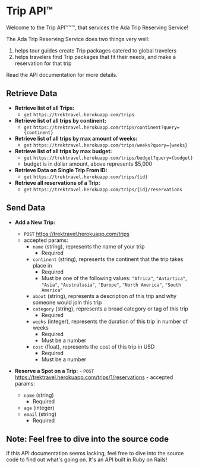 # Trip API™

Welcome to the Trip API™™™, that services the Ada Trip Reserving Service!

The Ada Trip Reserving Service does two things very well:
  1. helps tour guides create Trip packages catered to global travelers
  2. helps travelers find Trip packages that fit their needs, and make a reservation for that trip

Read the API documentation for more details.



## Retrieve Data
  - **Retrieve list of all Trips:** 
     - `get` `https://trektravel.herokuapp.com/trips`
  - **Retrieve list of all trips by continent:**
     - `get` `https://trektravel.herokuapp.com/trips/continent?query={continent}`
  - **Retrieve list of all trips by max amount of weeks:**
       - `get` `https://trektravel.herokuapp.com/trips/weeks?query={weeks}`
  - **Retrieve list of all trips by max budget:** 
       - `get` `https://trektravel.herokuapp.com/trips/budget?query={budget}`
    - budget is in dollar amount, above represents $5,000
  - **Retrieve Data on Single Trip From ID:** 
       - `get` `https://trektravel.herokuapp.com/trips/{id}`
  - **Retrieve all reservations of a Trip:** 
       - `get` `https://trektravel.herokuapp.com/trips/{id}/reservations`



## Send Data

  - **Add a New Trip:**
    - `POST` https://trektravel.herokuapp.com/trips
    - accepted params:
      - `name` (string), represents the name of your trip
        - Required
      - `continent` (string), represents the continent that the trip takes place in
        - Required
        - Must be one of the following values: `"Africa"`, `"Antartica"`, `"Asia"`, `"Australasia"`, `"Europe"`, `"North America"`, `"South America"`
      - `about` (string), represents a description of this trip and why someone would join this trip
      - `category` (string), represents a broad category or tag of this trip
        - Required
      - `weeks` (integer), represents the duration of this trip in number of weeks
        - Required
        - Must be a number
      - `cost` (float), represents the cost of this trip in USD
        - Required
        - Must be a number
        
   - **Reserve a Spot on a Trip:**
    - `POST` https://trektravel.herokuapp.com/trips/1/reservations
    - accepted params:
      - `name` (string)
        - Required
      - `age` (integer)
      - `email` (string)
        - Required

## Note: Feel free to dive into the source code

If this API documentation seems lacking, feel free to dive into the source code to find out what's going on. It's an API built in Ruby on Rails!
